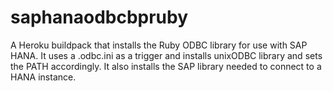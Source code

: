 saphanaodbcbpruby
=================
A Heroku buildpack that installs the Ruby ODBC library for use with SAP HANA. It uses a .odbc.ini as a trigger and installs unixODBC library and sets the PATH accordingly. It also installs the SAP library needed to connect to a HANA instance.
